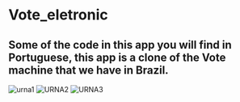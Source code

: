 # Vote_eletronic
## Some of the code in this app you will find in Portuguese, this app is a clone of the Vote machine that we have in Brazil.
![urna1](https://user-images.githubusercontent.com/29848785/130433001-4e5bc6e8-5efb-4dd1-afd0-471d72508b8f.png)
![URNA2](https://user-images.githubusercontent.com/29848785/130433007-55018457-bfc3-4a88-9167-01f1cbdad4d5.png)
![URNA3](https://user-images.githubusercontent.com/29848785/130433013-71257fdd-d6bb-416f-8e88-b7cf3df24c0f.png)

